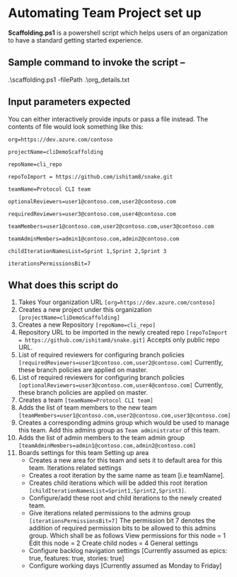 # Automating Team Project set up

**Scaffolding.ps1** is a powershell script which helps users of an organization to have a standard getting started experience.

## Sample command to invoke the script –

.\scaffolding.ps1 -filePath .\org_details.txt

## Input parameters expected

You can either interactively provide inputs or pass a file instead. The contents of file would look something like this:

    org=https://dev.azure.com/contoso

    projectName=cliDemoScaffolding

    repoName=cli_repo

    repoToImport = https://github.com/ishitam8/snake.git

    teamName=Protocol CLI team

    optionalReviewers=user1@contoso.com,user2@contoso.com

    requiredReviewers=user3@contoso.com,user4@contoso.com

    teamMembers=user1@contoso.com,user2@contoso.com,user3@contoso.com

    teamAdminMembers=admin1@contoso.com,admin2@contoso.com

    childIterationNamesList=Sprint 1,Sprint 2,Sprint 3

    iterationsPermissionsBit=7

## What does this script do

1. Takes Your organization URL
   `[org=https://dev.azure.com/contoso]`
1. Creates a new project under this organization
   `[projectName=cliDemoScaffolding]`
1. Creates a new Repository
   `[repoName=cli_repo]`
1. Repository URL to be imported in the newly created repo
   `[repoToImport = https://github.com/ishitam8/snake.git]`
   Accepts only public repo URL.
1. List of required reviewers for configuring branch policies
   `[requiredReviewers=user1@contoso.com,user2@contoso.com]`
   Currently, these branch policies are applied on master.
1. List of required reviewers for configuring branch policies
   `[optionalReviewers=user3@contoso.com,user4@contoso.com]`
   Currently, these branch policies are applied on master.
1. Creates a team
   `[teamName=Protocol CLI team]`
1. Adds the list of team members to the new team
   `[teamMembers=user1@contoso.com,user2@contoso.com,user3@contoso.com]`
1. Creates a corresponding admins group which would be used to manage this team.
   Add this admins group as `Team administrator` of this team.
1. Adds the list of admin members to the team admin group
   `[teamAdminMembers=admin1@contoso.com,admin2@contoso.com]`
1. Boards settings for this team
    Setting up area
    - Creates a new area for this team and sets it to default area for this team.
    Iterations related settings
    - Creates a root iteration by the same name as team [i.e teamName].
    - Creates child iterations which will be added this root iteration
      `[childIterationNamesList=Sprint1,Sprint2,Sprint3]`.
    - Configure/add these root and child iterations to the newly created team.
    - Give iterations related permissions to the admins group
      `[iterationsPermissionsBit=7]`
      The permission bit 7 denotes the addition of required permission bits to be allowed to this admins group.
      Which shall be as follows
      View permissions for this node = 1
      Edit this node = 2
      Create child nodes = 4
    General settings
    - Configure backlog navigation settings [Currently assumed as epics: true, features: true, stories: true]
    - Configure working days [Currently assumed as Monday to Friday]
